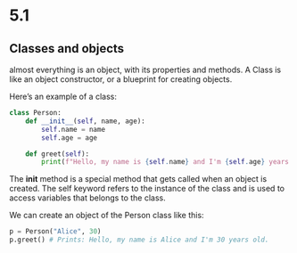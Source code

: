 # 5.1
## Classes and objects 
almost everything is an object, with its properties and methods. A Class is like an object constructor, or a blueprint for creating objects.

Here’s an example of a class:
````python
class Person:
    def __init__(self, name, age):
        self.name = name
        self.age = age

    def greet(self):
        print(f"Hello, my name is {self.name} and I'm {self.age} years old.")
````
The __init__ method is a special method that gets called when an object is created. The self keyword refers to the instance of the class and is used to access variables that belongs to the class.

We can create an object of the Person class like this:
````python
p = Person("Alice", 30)
p.greet() # Prints: Hello, my name is Alice and I'm 30 years old.
````
